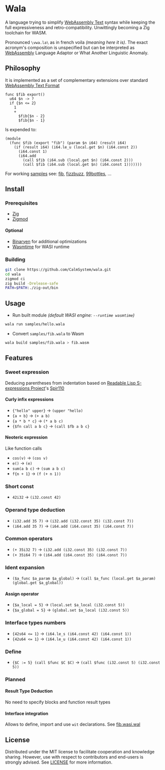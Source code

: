 # Wala

A language trying to simplify [WebAssembly Text](https://developer.mozilla.org/en-US/docs/WebAssembly/Understanding_the_text_format) syntax while keeping the full expressiveness and retro-compatibility. Unwittingly becoming a Zig toolchain for WASM.

Pronounced `\vwa.la\` as in french voila *(meaning here it is)*. The exact acronym's composition is unspecified but can be interpreted as [WebAssembly](https://webassembly.org/) Language Adaptor or What Another Linguistic Anomaly.

## Philosophy

It is implemented as a set of complementary extensions over standard [WebAssembly Text Format](https://webassembly.github.io/spec/core/text/index.html)

```wal
func $fib export()
  u64 $n -> ?
  if {$n <= 2}
    1
    +
      $fib{$n - 2}
      $fib{$n - 1}

```

Is expended to:
```wat
(module
  (func $fib (export "fib") (param $n i64) (result i64)
    (if (result i64) (i64.le_u (local.get $n) (i64.const 2))
      (i64.const 1)
      (i64.add
        (call $fib (i64.sub (local.get $n) (i64.const 2)))
        (call $fib (i64.sub (local.get $n) (i64.const 1)))))))
```

For working [samples](./samples) see: [fib](./samples/fib.wala), [fizzbuzz](./samples/fizzbuzz.wala),  [99bottles](./samples/99-bottles-of-beer.wala), ...

## Install

### Prerequisites

- [Zig](https://ziglang.org/learn/getting-started)
- [Zigmod](https://nektro.github.io/zigmod/)

#### Optional

- [Binaryen](https://github.com/WebAssembly/binaryen) for additional optimizations
- [Wasmtime](https://github.com/bytecodealliance/wasmtime) for WASI runtime

### Building

```sh
git clone https://github.com/CalmSystem/wala.git
cd wala
zigmod ci
zig build -Drelease-safe
PATH=$PATH:./zig-out/bin
```

## Usage

* Run built module *(default WASI engine: `--runtime wasmtime`)*
```sh
wala run samples/hello.wala
```
* Convert `samples/fib.wala` to Wasm
```sh
wala build samples/fib.wala > fib.wasm
```

## Features

### Sweet expression

Deducing parentheses from indentation based on [Readable Lisp S-expressions Project](https://readable.sourceforge.io/)'s [Spir110](https://srfi.schemers.org/srfi-110/srfi-110.html)

#### Curly infix expressions

- `{"hello" upper}` -> `(upper "hello)`
- `{a + b}` -> `(+ a b)`
- `{a * b * c}` -> `(* a b c)`
- `{$fn call a b c}` -> `(call $fb a b c}`

#### Neoteric expression

Like function calls

- `cos(v)` -> `(cos v)`
- `e()` -> `(e)`
- `sum(a b c)` -> `(sum a b c)`
- `f{n + 1}` -> `(f (+ n 1))`

### Short const

- `42i32` -> `(i32.const 42)`
<!-- TODO: - `1.3f64` -> `(f64.const 1.3)` -->

### Operand type deduction

- `(i32.add 35 7)` -> `(i32.add (i32.const 35) (i32.const 7))`
- `(i64.add 35 7)` -> `(i64.add (i64.const 35) (i64.const 7))`

### Common operators

- `(+ 35i32 7)` -> `(i32.add (i32.const 35) (i32.const 7))`
- `(+ 35i64 7)` -> `(i64.add (i64.const 35) (i64.const 7))`

### Ident expansion

- `($a_func $a_param $a_global)` -> `(call $a_func (local.get $a_param) (global.get $a_global))`

#### Assign operator

- `{$a_local = 5}` -> `(local.set $a_local (i32.const 5))`
- `{$a_global = 5}` -> `(global.set $a_local (i32.const 5))`

### Interface types numbers

- `{42s64 <= 1}` -> `(i64.le_s (i64.const 42) (i64.const 1))`
- `{42u64 <= 1}` -> `(i64.le_u (i64.const 42) (i64.const 1))`

### Define

- `{$C := 5} (call $func $C $C)` -> `(call $func (i32.const 5) (i32.const 5))`

### Planned

#### Result Type Deduction

No need to specify blocks and function result types

#### Interface integration

Allows to define, import and use `wit` declarations. See [fib.wasi.wal](./test/wala/fib.wasi.wal)

## License

Distributed under the MIT license to facilitate cooperation and knowledge sharing. However, use with respect to contributors and end-users is strongly advised. See [LICENSE](LICENSE) for more information.
